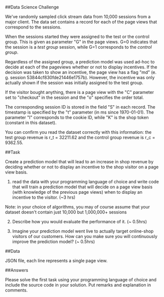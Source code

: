 ##Data Science Challenge

We've randomly sampled click stream data from 10,000 sessions from a major client. The data set contains a record for each of the page views that correspond to the sessions.

When the sessions started they were assigned to the test or the control group. This is given as parameter "G" in the page views. G=0 indicates that the session is a *test group* session, while G=1 corresponds to the *control group*.

Regardless of the assigned group, a prediction model was used ad-hoc to decide at each of the pageviews whether or not to display incentives. If the decision was taken to show an incentive, the page view has a flag "md" (e. g. session 53844cf830fde21446e1757b). However, the incentive was only actually shown if the session was initially assigned to the test group.

If the visitor bought anything, there is a page view with the "C" parameter set to "checkout" in the session and the "o" specifies the order total.

The corresponding session ID is stored in the field "S" in each record. The timestamp is specified by the "t" parameter (in ms since 1970-01-01). The parameter "I" corresponds to the cookie ID, while "K" is the shop token (constant in this dataset).

You can confirm you read the dataset correctly with this information: the test group revenue is r_t = 32211.62 and the control group revenue is r_c = 9362.55.

##Task

Create a prediction model that will lead to an increase in shop revenue by deciding whether or not to display an incentive to the shop visitor on a page view basis.

1. read the data with your programming language of choice and write code that will train a prediction model that will decide on a page view basis (with knowledge of the previous page views) when to display an incentive to the visitor. (~3 hrs)

 Note: in your choice of algorithms, you may of course assume that your dataset doesn't contain just 10,000 but 1,000,000+ sessions

2. Describe how you would evaluate the performance of it. (~ 0.5hrs)

3. Imagine your prediction model went live to actually target online-shop visitors of our customers. How can you make sure you will continuously improve the prediction model? (~ 0.5hrs)

##Data

JSON file, each line represents a single page view.

##Answers

Please solve the first task using your programming language of choice and include the source code in your solution. Put remarks and explanation in comments.

